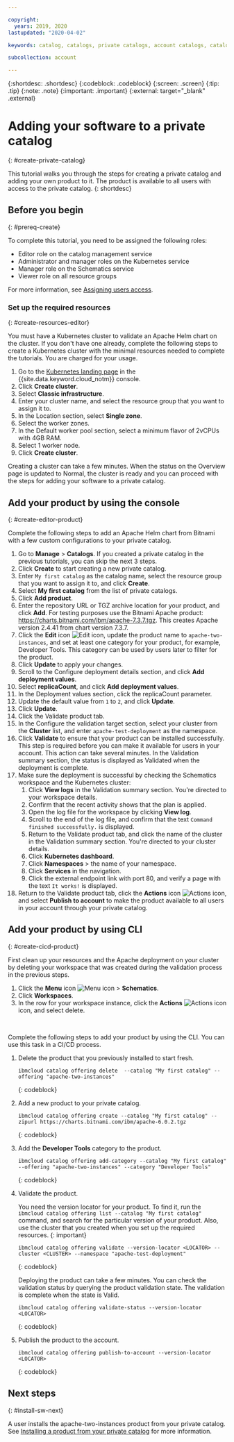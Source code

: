 ```yaml
---

copyright:
  years: 2019, 2020
lastupdated: "2020-04-02"

keywords: catalog, catalogs, private catalogs, account catalogs, catalog visibility, product visibility, import software

subcollection: account

---
```


{:shortdesc: .shortdesc}
{:codeblock: .codeblock}
{:screen: .screen}
{:tip: .tip}
{:note: .note}
{:important: .important}
{:external: target="_blank" .external}

# Adding your software to a private catalog
{: #create-private-catalog}

This tutorial walks you through the steps for creating a private catalog and adding your own product to it. The product is available to all users with access to the private catalog.
{: shortdesc} 

## Before you begin
{: #prereq-create}

To complete this tutorial, you need to be assigned the following roles:

* Editor role on the catalog management service
* Administrator and manager roles on the Kubernetes service
* Manager role on the Schematics service
* Viewer role on all resource groups

For more information, see [Assigning users access](/docs/account?topic=account-catalog-access).

### Set up the required resources 
{: #create-resources-editor}

You must have a Kubernetes cluster to validate an Apache Helm chart on the cluster. If you don't have one already, complete the following steps to create a Kubernetes cluster with the minimal resources needed to complete the tutorials. You are charged for your usage. 

1. Go to the [Kubernetes landing page](https://cloud.ibm.com/kubernetes/landing) in the {{site.data.keyword.cloud_notm}} console.
1. Click **Create cluster**.
1. Select **Classic infrastructure**.
1. Enter your cluster name, and select the resource group that you want to assign it to.
1. In the Location section, select **Single zone**.
1. Select the worker zones.
1. In the Default worker pool section, select a minimum flavor of 2vCPUs with 4GB RAM.
1. Select 1 worker node.
1. Click **Create cluster**.  

Creating a cluster can take a few minutes. When the status on the Overview page is updated to Normal, the cluster is ready and you can proceed with the steps for adding your software to a private catalog.

## Add your product by using the console
{: #create-editor-product}

Complete the following steps to add an Apache Helm chart from Bitnami with a few custom configurations to your private catalog. 

1. Go to **Manage** > **Catalogs**. If you created a private catalog in the previous tutorials, you can skip the next 3 steps.
1. Click **Create** to start creating a new private catalog.
1. Enter `My first catalog` as the catalog name, select the resource group that you want to assign it to, and click **Create**.
1. Select **My first catalog** from the list of private catalogs.
1. Click **Add product**.  
1. Enter the repository URL or TGZ archive location for your product, and click **Add**. For testing purposes use the Bitnami Apache product: https://charts.bitnami.com/ibm/apache-7.3.7.tgz. This creates Apache version 2.4.41 from chart version 7.3.7.
1. Click the **Edit** icon ![Edit icon](../icons/edit-tagging.svg), update the product name to `apache-two-instances`, and set at least one category for your product, for example, Developer Tools. This category can be used by users later to filter for the product.
2. Click **Update** to apply your changes. 
1. Scroll to the Configure deployment details section, and click **Add deployment values**.
1. Select **replicaCount**, and click **Add deployment values**.
1. In the Deployment values section, click the replicaCount parameter.
1. Update the default value from `1` to `2`, and click **Update**.
1. Click **Update**.
1. Click the Validate product tab.
1. In the Configure the validation target section, select your cluster from the **Cluster** list, and enter `apache-test-deployment` as the namespace.
1. Click **Validate** to ensure that your product can be installed successfully. This step is required before you can make it available for users in your account. This action can take several minutes. In the Validation summary section, the status is displayed as Validated when the deployment is complete. 
2. Make sure the deployment is successful by checking the Schematics workspace and the Kubernetes cluster:
    1. Click **View logs** in the Validation summary section. You're directed to your workspace details.
    2. Confirm that the recent activity shows that the plan is applied.
    3. Open the log file for the workspace by clicking **View log**.
    4. Scroll to the end of the log file, and confirm that the text `Command finished successfully.` is displayed.
    5. Return to the Validate product tab, and click the name of the cluster in the Validation summary section. You're directed to your cluster details.
    1. Click **Kubernetes dashboard**. 
    1. Click **Namespaces** > the name of your namespace. 
    1. Click **Services** in the navigation. 
    1. Click the external endpoint link with port 80, and verify a page with the text `It works!` is displayed. 
1. Return to the Validate product tab, click the **Actions** icon ![Actions icon](../icons/actions-icon-vertical.svg), and select **Publish to account** to make the product available to all users in your account through your private catalog.

## Add your product by using CLI
{: #create-cicd-product}

First clean up your resources and the Apache deployment on your cluster by deleting your workspace that was created during the validation process in the previous steps.

1. Click the **Menu** icon ![Menu icon](../icons/icon_hamburger.svg) > **Schematics**.
2. Click **Workspaces**.
3. In the row for your workspace instance, click the **Actions** ![Actions icon](../icons/actions-icon-vertical.svg) icon, and select delete.
<br>

Complete the following steps to add your product by using the CLI. You can use this task in a CI/CD process.

1. Delete the product that you previously installed to start fresh.
    ```
    ibmcloud catalog offering delete  --catalog "My first catalog" --offering "apache-two-instances"
    ```
    {: codeblock}
    
1. Add a new product to your private catalog.  
    ```
    ibmcloud catalog offering create --catalog "My first catalog" --zipurl https://charts.bitnami.com/ibm/apache-6.0.2.tgz
    ```
    {: codeblock}
    
1. Add the **Developer Tools** category to the product.  
    ```
    ibmcloud catalog offering add-category --catalog "My first catalog" --offering "apache-two-instances" --category "Developer Tools"
    ```
    {: codeblock}
    
1. Validate the product.  
    
    You need the version locator for your product. To find it, run the `ibmcloud catalog offering list --catalog "My first catalog"` command, and search for the particular version of your product. Also, use the cluster that you created when you set up the required resources. 
    {: important}
    
    ```
    ibmcloud catalog offering validate --version-locator <LOCATOR> --cluster <CLUSTER> --namespace "apache-test-deployment"
    ```
    {: codeblock}
    
    Deploying the product can take a few minutes. You can check the validation status by querying the product validation state. The validation is complete when the state is Valid. 
    ```
    ibmcloud catalog offering validate-status --version-locator <LOCATOR>
    ```
    {: codeblock}
    
1. Publish the product to the account. 
    ```
    ibmcloud catalog offering publish-to-account --version-locator <LOCATOR>
    ```
    {: codeblock}
    
## Next steps
{: #install-sw-next}

A user installs the apache-two-instances product from your private catalog. See [Installing a product from your private catalog](/docs/account?topic=account-install-sw) for more information.
